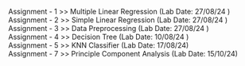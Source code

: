 Assignment - 1 >> Multiple Linear Regression (Lab Date: 27/08/24 ) <br/>
Assignment - 2 >> Simple Linear Regression (Lab Date: 27/08/24 ) <br/>
Assignment - 3 >> Data Preprocessing (Lab Date: 27/08/24 ) <br/>
Assignment - 4 >> Decision Tree (Lab Date: 10/08/24 ) <br/>
Assignment - 5 >> KNN Classifier (Lab Date: 17/08/24) <br/>
Assignment - 7 >> Principle Component Analysis (Lab Date: 15/10/24) <br/>
